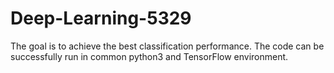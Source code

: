 # Deep-Learning-5329
The goal is to achieve the best classification performance.
The code can be successfully run in common python3 and TensorFlow environment.
